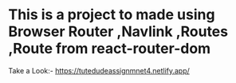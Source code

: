 # This is a project to made using Browser Router ,Navlink ,Routes ,Route from react-router-dom

Take a Look:- https://tutedudeassignmnet4.netlify.app/
